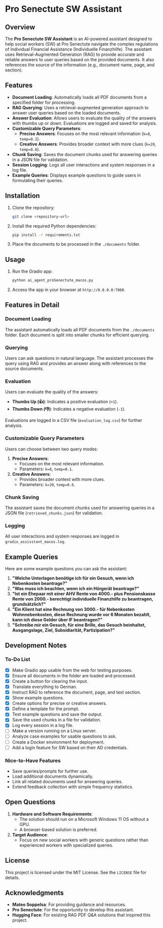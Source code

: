 # Pro Senectute SW Assistant

## Overview
The **Pro Senectute SW Assistant** is an AI-powered assistant designed to help social workers (SW) at Pro Senectute navigate the complex regulations of Individual Financial Assistance (Individuelle Finanzhilfe). The assistant uses Retrieval-Augmented Generation (RAG) to provide accurate and reliable answers to user queries based on the provided documents. It also references the source of the information (e.g., document name, page, and section).

## Features
- **Document Loading**: Automatically loads all PDF documents from a specified folder for processing.
- **RAG Querying**: Uses a retrieval-augmented generation approach to answer user queries based on the loaded documents.
- **Answer Evaluation**: Allows users to evaluate the quality of the answers with thumbs up or down. Evaluations are logged and saved for analysis.
- **Customizable Query Parameters**:
  - **Precise Answers**: Focuses on the most relevant information (`k=8`, `temp=0.1`).
  - **Creative Answers**: Provides broader context with more clues (`k=20`, `temp=0.6`).
- **Chunk Saving**: Saves the document chunks used for answering queries in a JSON file for validation.
- **Session Logging**: Logs all user interactions and system responses in a log file.
- **Example Queries**: Displays example questions to guide users in formulating their queries.

## Installation
1. Clone the repository:
   ```bash
   git clone <repository-url>
   ```
2. Install the required Python dependencies:
   ```bash
   pip install -r requirements.txt
   ```
3. Place the documents to be processed in the `./documents` folder.

## Usage
1. Run the Gradio app:
   ```bash
   python ai_agent_proSenectute_macos.py
   ```
2. Access the app in your browser at `http://0.0.0.0:7860`.

## Features in Detail

### Document Loading
The assistant automatically loads all PDF documents from the `./documents` folder. Each document is split into smaller chunks for efficient querying.

### Querying
Users can ask questions in natural language. The assistant processes the query using RAG and provides an answer along with references to the source documents.

### Evaluation
Users can evaluate the quality of the answers:
- **Thumbs Up (👍)**: Indicates a positive evaluation (`+1`).
- **Thumbs Down (👎)**: Indicates a negative evaluation (`-1`).

Evaluations are logged in a CSV file (`evaluation_log.csv`) for further analysis.

### Customizable Query Parameters
Users can choose between two query modes:
1. **Precise Answers**:
   - Focuses on the most relevant information.
   - Parameters: `k=8`, `temp=0.1`.
2. **Creative Answers**:
   - Provides broader context with more clues.
   - Parameters: `k=20`, `temp=0.6`.

### Chunk Saving
The assistant saves the document chunks used for answering queries in a JSON file (`retrieved_chunks.json`) for validation.

### Logging
All user interactions and system responses are logged in `gradio_assisstant_macos.log`.

## Example Queries
Here are some example questions you can ask the assistant:
1. **"Welche Unterlagen benötige ich für ein Gesuch, wenn ich Nebenkosten beantrage?"**
2. **"Was muss ich beachten, wenn ich ein Hörgerät beantrage?"**
3. **"Ist ein Ehepaar mit einer AHV Rente von 4000.- plus Pensionskasse Rente von 2000.- berechtigt individuelle Finanzhilfe zu beantragen, grundsätzlich?"**
4. **"Ein Klient hat eine Rechnung von 3000.- für Nebenkosten Wohnnebenkosten, diese Rechnung wurde vor 6 Monaten bezahlt, kann ich diese Gelder über IF beantragen?"**
5. **"Schreibe mir ein Gesuch, für eine Brille, das Gesuch beinhaltet, Ausgangslage, Ziel, Subsidiarität, Partizipation?"**

## Development Notes
### To-Do List
- [x] Make Gradio app usable from the web for testing purposes.
- [x] Ensure all documents in the folder are loaded and processed.
- [x] Create a button for clearing the input.
- [x] Translate everything to German.
- [x] Instruct RAG to reference the document, page, and text section.
- [x] Show example questions.
- [x] Create options for precise or creative answers.
- [x] Define a template for the prompt.
- [x] Test example questions and save the output.
- [x] Save the used chunks in a file for validation.
- [x] Log every session in a log file.
- [ ] Make a version running on a Linux server.
- [ ] Analyze case examples for usable questions to ask.
- [ ] Create a Docker environment for deployment.
- [ ] Add a login feature for SW based on their AD credentials.

### Nice-to-Have Features
- Save queries/prompts for further use.
- Load additional documents dynamically.
- Link all related documents used for answering queries.
- Extend feedback collection with simple frequency statistics.

## Open Questions
1. **Hardware and Software Requirements**:
   - The solution should run on a Microsoft Windows 11 OS without a GPU.
   - A browser-based solution is preferred.
2. **Target Audience**:
   - Focus on new social workers with generic questions rather than experienced workers with specialized queries.

## License
This project is licensed under the MIT License. See the `LICENSE` file for details.

## Acknowledgments
- **Mateo Soppelsa**: For providing guidance and resources.
- **Pro Senectute**: For the opportunity to develop this assistant.
- **Hugging Face**: For existing RAG PDF Q&A solutions that inspired this project.

